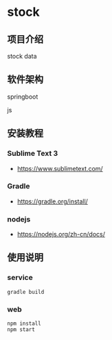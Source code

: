 # stock

## 项目介绍
stock data

## 软件架构
springboot

js


## 安装教程

### Sublime Text 3

- https://www.sublimetext.com/

### Gradle

- https://gradle.org/install/

### nodejs

- https://nodejs.org/zh-cn/docs/

## 使用说明

### service
```shell
gradle build
```

### web
```shell
npm install
npm start
```

